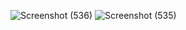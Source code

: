 ![Screenshot (536)](https://user-images.githubusercontent.com/71884253/211324429-0e2b2aa9-97d9-44e4-a9a0-87040f590f1c.png)
![Screenshot (535)](https://user-images.githubusercontent.com/71884253/211324446-c90d7f2e-6383-4fae-a770-93c245dc14e6.png)

